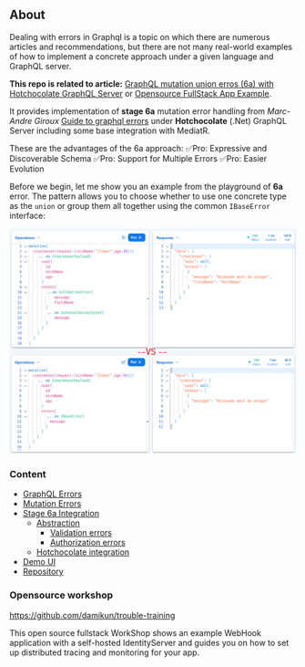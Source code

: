 ## About

Dealing with errors in Graphql is a topic on which there are numerous articles and recommendations, but there are not many real-world examples of how to implement a concrete approach under a given language and GraphQL server.

**This repo is related to article:** [GraphQL mutation union erros (6a) with Hotchocolate GraphQL Server](https://github.com/damikun/hotchocolate-mutation-errors/blob/main/Doc/MutationErrors.md#repository) or [Opensource FullStack App Example](https://github.com/damikun/trouble-training).

It provides implementation of **stage 6a** mutation error handling from *Marc-Andre Giroux* [Guide to graphql errors](https://productionreadygraphql.com/2020-08-01-guide-to-graphql-errors) under **Hotchocolate** (.Net) GraphQL Server including some base integration with MediatR.

These are the advantages of the 6a approach:
✅Pro: Expressive and Discoverable Schema
✅Pro: Support for Multiple Errors
✅Pro: Easier Evolution

Before we begin, let me show you an example from the playground of **6a** error. The pattern allows you to choose whether to use one concrete type as the `union` or group them all together using the common `IBaseError` interface:

![Hotchocolate 6a example comparing union vs shared interface query aproach](./Doc/Assets/union_vs_shared_error_interface_graphql_errors.png "Hotchocolate 6a example comparing union vs shared interface query aproach")

### Content

- [GraphQL Errors](https://github.com/damikun/hotchocolate-mutation-errors/blob/main/Doc/MutationErrors.md#graphql-errors)
- [Mutation Errors](https://github.com/damikun/hotchocolate-mutation-errors/blob/main/Doc/MutationErrors.md#mutation-errors)
- [Stage 6a Integration](https://github.com/damikun/hotchocolate-mutation-errors/blob/main/Doc/MutationErrors.md#stage-6a-integration)
    - [Abstraction](https://github.com/damikun/hotchocolate-mutation-errors/blob/main/Doc/MutationErrors.md#stage-6a-integration)
        - [Validation errors](https://github.com/damikun/hotchocolate-mutation-errors/blob/main/Doc/MutationErrors.md#validation-errors)
        - [Authorization errors](https://github.com/damikun/hotchocolate-mutation-errors/blob/main/Doc/MutationErrors.md#authorization-errors)
    - [Hotchocolate integration](https://github.com/damikun/hotchocolate-mutation-errors/blob/main/Doc/MutationErrors.md#hotchocolate-integration)
- [Demo UI](https://github.com/damikun/hotchocolate-mutation-errors/blob/main/Doc/MutationErrors.md#hotchocolate-integration)
- [Repository](https://github.com/damikun/hotchocolate-mutation-errors/blob/main/Doc/MutationErrors.md#repository)


### Opensource workshop

https://github.com/damikun/trouble-training

This open source fullstack WorkShop shows an example WebHook application with a self-hosted IdentityServer and guides you on how to set up distributed tracing and monitoring for your app.
